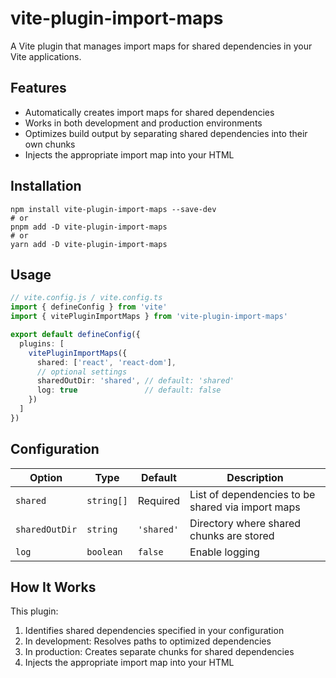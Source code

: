 # vite-plugin-import-maps

A Vite plugin that manages import maps for shared dependencies in your Vite applications.

## Features

- Automatically creates import maps for shared dependencies
- Works in both development and production environments
- Optimizes build output by separating shared dependencies into their own chunks
- Injects the appropriate import map into your HTML

## Installation

```shell
npm install vite-plugin-import-maps --save-dev
# or
pnpm add -D vite-plugin-import-maps
# or
yarn add -D vite-plugin-import-maps
```


## Usage

```ts
// vite.config.js / vite.config.ts
import { defineConfig } from 'vite'
import { vitePluginImportMaps } from 'vite-plugin-import-maps'

export default defineConfig({
  plugins: [
    vitePluginImportMaps({
      shared: ['react', 'react-dom'],
      // optional settings
      sharedOutDir: 'shared', // default: 'shared'
      log: true               // default: false
    })
  ]
})
```


## Configuration

| Option | Type | Default | Description |
|--------|------|---------|-------------|
| `shared` | `string[]` | Required | List of dependencies to be shared via import maps |
| `sharedOutDir` | `string` | `'shared'` | Directory where shared chunks are stored |
| `log` | `boolean` | `false` | Enable logging |

## How It Works

This plugin:
1. Identifies shared dependencies specified in your configuration
2. In development: Resolves paths to optimized dependencies
3. In production: Creates separate chunks for shared dependencies
4. Injects the appropriate import map into your HTML